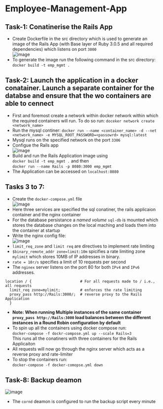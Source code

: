 # Employee-Management-App
## Task-1: Conatinerise the Rails App
- Create Dockerfile in the src directory which is used to generate an image of the Rails App (with Base layer of Ruby 3.0.5 and all required dependencies) which listens on port `3000` <br>
![image](https://user-images.githubusercontent.com/95867745/230729517-7490ee0c-c2dc-4908-b138-96aa75cf4be3.png)
- To generate the image run the following command in the src directory: `docker build -t emp_mgmt .`
## Task-2: Launch the application in a docker conatainer. Launch a separate container for the databse and ensure that the wo containers are able to cennect
- First and foremost create a network within docker network within which the required containers will run. To do so run: `doceker network create <network_name>`
- Run the mysql continer: `docker run --name <container_name> -d --net <network_name> -e MYSQL_ROOT_PASSWORD=<passowrd> mysql:latest`
- Mysql runs on the specified network on the port `3306`
- Configue the Rails app <br>
![image](https://user-images.githubusercontent.com/95867745/230729238-5b5f02ff-51f8-43a6-a1c6-22612bdeddd3.png)
- Build and run the Rails Application image using <br/>`docker build -t emp_mgmt .` and then <br/>`docker run --name Rails -p 8080:3000 emp_mgmt`
- The Application can be accessed on `localhost:8080`
## Tasks 3 to 7:
- Create the `docker-compose.yml` file<br>
![image](https://user-images.githubusercontent.com/95867745/230729570-980c7741-1ffb-4aa6-9833-c03800601dbb.png)
- Here three services are specified the sql conatiner, the rails applicaion container and the nginx container
- For the database persistance a *named volume* `sql-db` is mounted which stores the database changes on the local maching and loads them into the container at startup
- Write the nginx config file: <br>
![image](https://user-images.githubusercontent.com/95867745/230729755-f3e7d700-efde-4e88-a090-e933145e7ddf.png)
- `limit_req_zone` and `limit req` are directives to implement rate limiting
- `$binary_remote_addr zone=limit:10m` spicifies a rate limiting zone `mylimit` which stores 10MB of IP addresses in binary.
- `rate = 10r/s` specifies a limit of 10 requests per second
- The `nginex` server listens on the port 80 for both `IPv4` and `IPv6` addresses.
```
location / {                      # For all requests made to / i.e., all requests 
  limit_req zone=mylimit;         # enforces the rate limiting
  proxy_pass http://Rails:3000/;  # reverse proxy to the Rails Application
  }
``` 
- **Note: When running Multiple instances of the same container `proxy_pass http://Rails:3000` load balances between the different instances in a Round Robin configuration by default**
- To spin up all the containers using docker compose run:<br> `docker-compose -f dockr-compose.yml up --scale Rails=3` <br>This runs all the conatiners with three containers for the Rails Applicaiton
- All requests will now go through the nginx server which acts as a reverse proxy and rate-limiter
- To stop the containers run:<br>`docker-compose -f docker-comopse.yml down`
## Task-8: Backup deamon
![image](https://user-images.githubusercontent.com/95867745/230730707-c3cd9a0a-ad1d-4a19-8ea3-9a6b4de147ac.png)
- The `cornd` deamon is configured to run the backup script every minute
